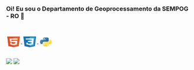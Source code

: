 ### Oi! Eu sou o Departamento de Geoprocessamento da SEMPOG - RO 👋

<!--
- 🔭 I’m currently working on Geoprocessing and ...
- 🌱 I’m currently learning  Geoprocessing...
- 👯 I’m looking to collaborate on ...
- 🤔 I’m looking for help with ...
- 💬 Ask me about ...
- 📫 How to reach me: ...
- 😄 Pronouns: ...
- ⚡ Fun fact: ...
-->

<div align="center">
  <a href="https://github.com/dpgesempog">
 
</div>
 
  ##

  <div style="display: inline_block"><br>
  <img align="center" alt="Dgeo-HTML" height="30" width="40" src="https://raw.githubusercontent.com/devicons/devicon/master/icons/html5/html5-original.svg">
  <img align="center" alt="Dgeo-CSS" height="30" width="40" src="https://raw.githubusercontent.com/devicons/devicon/master/icons/css3/css3-original.svg">
  <img align="center" alt="Dgeo-Python" height="30" width="40" src="https://raw.githubusercontent.com/devicons/devicon/master/icons/python/python-original.svg">
  <src="https://media.discordapp.net/attachments/639956127056134178/890373478988013628/Publicacoes_Instagram_1_1.png?width=676&height=676">
</div> 

 ##

  <div> 
  <a href="https://sempog.portovelho.ro.gov.br/" target="_blank"><img src="https://img.shields.io/badge/website-000000?style=for-the-badge&logo=About.me&logoColor=white"></a>
   <a href = "mailto:dpge.sempog@portovelho.ro.gov.br"><img src="https://img.shields.io/badge/-Gmail-%23333?style=for-the-badge&logo=gmail&logoColor=white" target="_blank"></a>
  </div>
